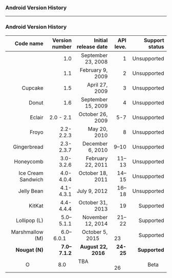 ### Android Version History

--------------------

### Android Version History

|   Code name	|   Version number	|   Initial release date |   API leve.  |   Support status|
|--: 		      |--:					       |--:                    |--:           |--:           |
|   			    |      1.0          | September 23, 2008     |      1       |   Unsupported   |
|   			    |      1.1          |February 9, 2009        |      2       |   Unsupported  |
|Cupcake     |      1.5			      |  April 27, 2009        |      3       |    Unsupported |
|Donut       |      1.6		        |  September 15, 2009    |      4       |    Unsupported |
|Eclair      |      2.0 - 2.1	    |  October 26, 2009      |      5-7     |    Unsupported |
|Froyo       |      2.2-2.2.3	    |  May 20, 2010          |       8      |    Unsupported |
|Gingerbread |      2.3-2.3.7     |  December 6, 2010      |     9–10     |    Unsupported |
|Honeycomb   |      3.0-3.2.6	    |  February 22, 2011     |     11–13    |    Unsupported |
|Ice Cream Sandwich|  4.0-4.0.4	  |  October 18, 2011      |     14–15    |    Unsupported |
|Jelly Bean  |      4.1-4.3.1     |  July 9, 2012          |      16–18   |    Unsupported |
|KitKat      |      4.4-4.4.4		  |  October 31, 2013      |      19      |    Supported   |
|Lollipop (L)|      5.0–5.1.1     |  November 12, 2014     |      21–22   |    Supported   |
|Marshmallow (M)|   6.0–6.0.1     |  October 5, 2015       |       23     |    Supported   |
|**Nougat (N)**  |  **7.0–7.1.2** |  **August 22, 2016**   |   **24-25**  | **Supported**  |
|O           |      8.0			      |  TBA                   |       26     |    Beta        |
